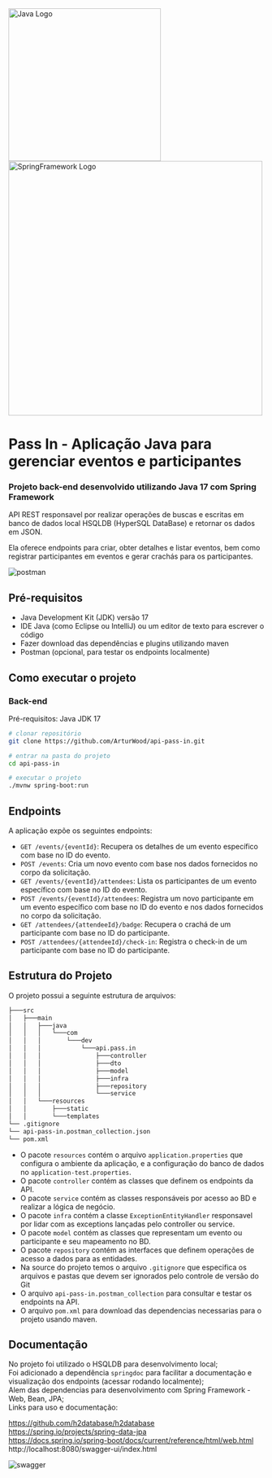 <img src="https://github.com/ArturWood/games-list/assets/111249818/434c56b3-9dc9-412a-91f7-2edc3f389c14" width=300px alt="Java Logo" />
<img src="https://github.com/ArturWood/games-list/assets/111249818/d8539fd2-938e-4126-b3d4-7236a1ffdbef" width=500px alt="SpringFramework Logo" />

# Pass In - Aplicação Java para gerenciar eventos e participantes

### Projeto back-end desenvolvido utilizando Java 17 com Spring Framework

API REST responsavel por realizar operações de buscas e escritas em banco de dados local HSQLDB (HyperSQL DataBase) e retornar os dados em JSON.

Ela oferece endpoints para criar, obter detalhes e listar eventos, bem como registrar participantes em eventos e gerar crachás para os participantes.

![postman](https://github.com/ArturWood/api-pass-in/assets/111249818/be06c875-43e5-4947-9f8b-6e6c6a4cec97)

## Pré-requisitos

- Java Development Kit (JDK) versão 17
- IDE Java (como Eclipse ou IntelliJ) ou um editor de texto para escrever o código
- Fazer download das dependências e plugins utilizando maven
- Postman (opcional, para testar os endpoints localmente)

## Como executar o projeto

### Back-end
Pré-requisitos: Java JDK 17

```bash
# clonar repositório
git clone https://github.com/ArturWood/api-pass-in.git

# entrar na pasta do projeto
cd api-pass-in

# executar o projeto
./mvnw spring-boot:run
```

## Endpoints

A aplicação expõe os seguintes endpoints:

- `GET /events/{eventId}`: Recupera os detalhes de um evento específico com base no ID do evento.
- `POST /events`: Cria um novo evento com base nos dados fornecidos no corpo da solicitação.
- `GET /events/{eventId}/attendees`: Lista os participantes de um evento específico com base no ID do evento.
- `POST /events/{eventId}/attendees`: Registra um novo participante em um evento específico com base no ID do evento e nos dados fornecidos no corpo da solicitação.
- `GET /attendees/{attendeeId}/badge`: Recupera o crachá de um participante com base no ID do participante.
- `POST /attendees/{attendeeId}/check-in`: Registra o check-in de um participante com base no ID do participante.

## Estrutura do Projeto

O projeto possui a seguinte estrutura de arquivos:

```bash
├───src                                          
│   ├───main                                     
│   │   ├───java                                 
│   │   │   └───com                              
│   │   │       └───dev
│   │   │           └───api.pass.in
│   │   │               ├───controller
│   │   │               ├───dto
│   │   │               ├───model
│   │   │               ├───infra
│   │   │               ├───repository
│   │   │               └───service
│   │   └───resources
│   │       ├───static
│   │       └───templates
└── .gitignore
└── api-pass-in.postman_collection.json
└── pom.xml
```

- O pacote `resources` contém o arquivo `application.properties` que configura o ambiente da aplicação, e a configuração do banco de dados no `application-test.properties`.
- O pacote `controller` contém as classes que definem os endpoints da API.
- O pacote `service` contém as classes responsáveis por acesso ao BD e realizar a lógica de negócio.
- O pacote `infra` contém a classe `ExceptionEntityHandler` responsavel por lidar com as exceptions lançadas pelo controller ou service.
- O pacote `model` contém as classes que representam um evento ou participante e seu mapeamento no BD.
- O pacote `repository` contém as interfaces que definem operações de acesso a dados para as entidades.
- Na source do projeto temos o arquivo `.gitignore` que especifica os arquivos e pastas que devem ser ignorados pelo controle de versão do Git
- O arquivo `api-pass-in.postman_collection` para consultar e testar os endpoints na API.
- O arquivo `pom.xml` para download das dependencias necessarias para o projeto usando maven.

## Documentação

No projeto foi utilizado o HSQLDB para desenvolvimento local;<br>
Foi adicionado a dependência `springdoc` para facilitar a documentação e visualização dos endpoints (acessar rodando localmente);<br>
Alem das dependencias para desenvolvimento com Spring Framework - Web, Bean, JPA;<br>
Links para uso e documentação:

https://github.com/h2database/h2database<br>
https://spring.io/projects/spring-data-jpa<br>
https://docs.spring.io/spring-boot/docs/current/reference/html/web.html<br>
http://localhost:8080/swagger-ui/index.html

![swagger](https://github.com/ArturWood/api-pass-in/assets/111249818/5e621920-8166-4145-a965-4839f035dfed)
